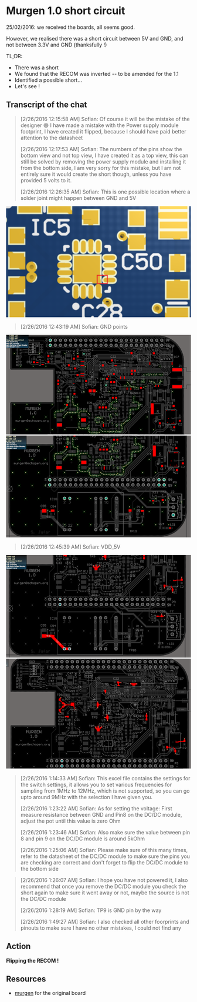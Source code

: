 Murgen 1.0 short circuit
===

25/02/2016: we received the boards, all seems good.

However, we realised there was a short circuit between 5V and GND, and not between 3.3V and GND (thanksfully !) 

TL;DR:
* There was a short
* We found that the RECOM was inverted -- to be amended for the 1.1
* Identified a possible short...
* Let's see !



## Transcript of the chat

>[2/26/2016 12:15:58 AM] Sofian: Of course it will be the mistake of the designer :smile: I have made a mistake with the Power supply module footprint, I have created it flipped, because I should have paid better attention to the datasheet
>
>[2/26/2016 12:17:53 AM] Sofian: The numbers of the pins show the bottom view and not top view, I have created it as a top view, this can still be solved by removing the power supply module and installing it from the bottom side, I am very sorry for this mistake, but I am not entirely sure it would create the short though, unless you have provided 5 volts to it.
>
>[2/26/2016 12:26:35 AM] Sofian: This is one possible location where a solder joint might happen between GND and 5V

![Possible short](/worklog/Images/PossibleShort.png)

>
>[2/26/2016 12:43:19 AM] Sofian: GND points
 
![GND Points 1](/worklog/Images/GND1.png)
![GND Points 2](/worklog/Images/GND2.png)
 
>[2/26/2016 12:45:39 AM] Sofian: VDD_5V
 
![5V Points 1](/worklog/Images/5V1.png)
![5V Points 2](/worklog/Images/5V2.png)
 
>[2/26/2016 1:14:33 AM] Sofian: This excel file contains the settings for the switch settings, it allows you to set various frequencies for sampling from 1MHz to 12MHz, which is not supported, so you can go upto around 9MHz with the selection I have given you.
>
>[2/26/2016 1:23:22 AM] Sofian: As for setting the voltage: First measure resistance between GND and Pin8 on the DC/DC module, adjust the pot until this value is zero Ohm
>
>[2/26/2016 1:23:46 AM] Sofian: Also make sure the value between pin 8 and pin 9 on the DC/DC module is around 5kOhm
>
>[2/26/2016 1:25:06 AM] Sofian: Please make sure of this many times, refer to the datasheet of the DC/DC module to make sure the pins you are checking are correct
and don't forget to flip the DC/DC module to the bottom side

>[2/26/2016 1:26:07 AM] Sofian: I hope you have not powered it, I also recommend that once you remove the DC/DC module you check the short again to make sure it went away or not, maybe the source is not the DC/DC module
>
>[2/26/2016 1:28:19 AM] Sofian: TP9 is GND pin by the way
>
>[2/26/2016 1:49:27 AM] Sofian: I also checked all other foorprints and pinouts to make sure I have no other mistakes, I could not find any

## Action

**Flipping the RECOM !**


## Resources

 * [murgen](https://github.com/kelu124/murgen-dev-kit) for the original board

